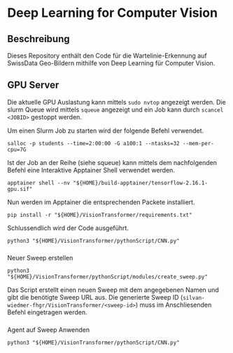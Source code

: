 # Deep Learning for Computer Vision

## Beschreibung
Dieses Repository enthält den Code für die Wartelinie-Erkennung auf SwissData Geo-Bildern mithilfe von Deep Learning für Computer Vision.

## GPU Server

Die aktuelle GPU Auslastung kann mittels `sudo nvtop` angezeigt werden. Die slurm Queue wird mittels `squeue` angezeigt und ein Job kann durch `scancel <JOBID>` gestoppt werden.

Um einen Slurm Job zu starten wird der folgende Befehl verwendet.

```shell
salloc -p students --time=2:00:00 -G a100:1 --ntasks=32 --mem-per-cpu=7G
```

Ist der Job an der Reihe (siehe squeue) kann mittels dem nachfolgenden Befehl eine Interaktive Apptainer Shell verwendet werden.

```shell
apptainer shell --nv "${HOME}/build-apptainer/tensorflow-2.16.1-gpu.sif"
```

Nun werden im Apptainer die entsprechenden Packete installiert.

```shell
pip install -r "${HOME}/VisionTransformer/requirements.txt"
```

Schlussendlich wird der Code ausgeführt.

```shell
python3 "${HOME}/VisionTransformer/pythonScript/CNN.py"
```

###
Neuer Sweep erstellen

```shell
python3 "${HOME}/VisionTransformer/pythonScript/modules/create_sweep.py"
```

Das Script erstellt einen neuen Sweep mit dem angegebenen Namen und gibt die benötigte Sweep URL aus. Die generierte Sweep ID (`silvan-wiedmer-fhgr/VisionTransformer/<sweep-id>`) muss im Anschliesenden Befehl eingetragen werden.

###
Agent auf Sweep Anwenden

```shell
python3 "${HOME}/VisionTransformer/pythonScript/CNN.py"
```